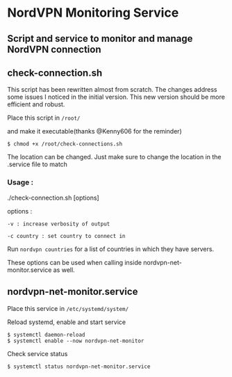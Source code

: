 # NordVPN Monitoring Service


## Script and service to monitor and manage NordVPN connection

## check-connection.sh

This script has been rewritten almost from scratch. The changes address some issues I noticed in the initial version. This new version should be more efficient and robust.

Place this script in `/root/`

and make it executable(thanks @Kenny606 for the reminder)

`$ chmod +x /root/check-connections.sh`

The location can be changed. Just make sure to change the location in the .service file to match

### Usage :
  ./check-connection.sh [options]

  options :
  
    -v : increase verbosity of output
  
    -c country : set country to connect in

  Run `nordvpn countries` for a list of countries in which they have servers.

  These options can be used when calling inside nordvpn-net-monitor.service as well.


## nordvpn-net-monitor.service

Place this service in `/etc/systemd/system/`

Reload systemd, enable and start service
```
$ systemctl daemon-reload
$ systemctl enable --now nordvpn-net-monitor
```

Check service status
```
$ systemctl status nordvpn-net-monitor.service
```
